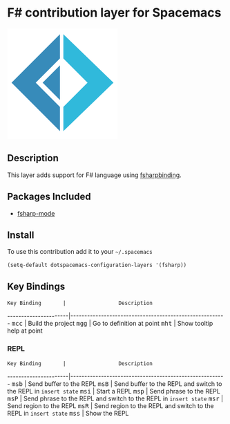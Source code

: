 # F# contribution layer for Spacemacs

![logo_fsharp](img/fsharp.png)
## Description

This layer adds support for F# language using [fsharpbinding][].

## Packages Included

- [fsharp-mode][]

## Install

To use this contribution add it to your `~/.spacemacs`

```elisp
(setq-default dotspacemacs-configuration-layers '(fsharp))
```

## Key Bindings


    Key Binding       |                 Description
----------------------|--------------------------------------------------------
<kbd>mcc</kbd>        | Build the project
<kbd>mgg</kbd>        | Go to definition at point
<kbd>mht</kbd>        | Show tooltip help at point

### REPL

    Key Binding       |                 Description
----------------------|--------------------------------------------------------
<kbd>msb</kbd>        | Send buffer to the REPL
<kbd>msB</kbd>        | Send buffer to the REPL and switch to the REPL in `insert state`
<kbd>msi</kbd>        | Start a REPL
<kbd>msp</kbd>        | Send phrase to the REPL
<kbd>msP</kbd>        | Send phrase to the REPL and switch to the REPL in `insert state`
<kbd>msr</kbd>        | Send region to the REPL
<kbd>msR</kbd>        | Send region to the REPL and switch to the REPL in `insert state`
<kbd>mss</kbd>        | Show the REPL

[fsharpbinding]: https://github.com/fsharp/fsharpbinding
[fsharp-mode]: https://github.com/fsharp/fsharpbinding
